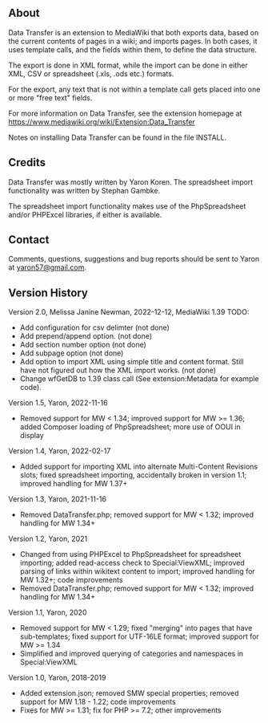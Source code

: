 
## About 

Data Transfer is an extension to MediaWiki that both exports data,
based on the current contents of pages in a wiki; and imports pages.
In both cases, it uses template calls, and the fields within them,
to define the data structure.

The export is done in XML format, while the import can be done in
either XML, CSV or spreadsheet (.xls, .ods etc.) formats.

For the export, any text that is not within a template call gets
placed into one or more "free text" fields.

For more information on Data Transfer, see the extension
homepage at
https://www.mediawiki.org/wiki/Extension:Data_Transfer

Notes on installing Data Transfer can be found in the file INSTALL.

## Credits 

Data Transfer was mostly written by Yaron Koren. The spreadsheet import
functionality was written by Stephan Gambke.

The spreadsheet import functionality makes use of the PhpSpreadsheet
and/or PHPExcel libraries, if either is available.

## Contact 

Comments, questions, suggestions and bug reports should be
sent to Yaron at yaron57@gmail.com.

## Version History
Version 2.0, Melissa Janine Newman, 2022-12-12, MediaWiki 1.39
TODO:
- Add configuration for csv delimter (not done)
- Add prepend/append option. (not done)
- Add section number option (not done)
- Add subpage option (not done)
- Add option to import XML using simple title and content format. Still have not figured out how the XML import works.  (not done)
- Change wfGetDB to 1.39 class call (See extension:Metadata for example code).

Version 1.5, Yaron, 2022-11-16

- Removed support for MW < 1.34; improved support for MW >= 1.36; added Composer loading of PhpSpreadsheet; more use of OOUI in display

Version 1.4, Yaron, 2022-02-17

- Added support for importing XML into alternate Multi-Content Revisions slots; fixed spreadsheet importing, accidentally broken in version 1.1; improved handling for MW 1.37+

Version 1.3, Yaron, 2021-11-16

- Removed DataTransfer.php; removed support for MW < 1.32; improved handling for MW 1.34+

Version 1.2, Yaron, 2021

- Changed from using PHPExcel to PhpSpreadsheet for spreadsheet importing; added read-access check to Special:ViewXML; improved parsing of links within wikitext content to import; improved handling for MW 1.32+; code improvements
- Removed DataTransfer.php; removed support for MW < 1.32; improved handling for MW 1.34+

Version 1.1, Yaron, 2020

- Removed support for MW < 1.29; fixed "merging" into pages that have sub-templates; fixed support for UTF-16LE format; improved support for MW >= 1.34
- Simplified and improved querying of categories and namespaces in Special:ViewXML

Version 1.0, Yaron, 2018-2019

- Added extension.json; removed SMW special properties; removed support for MW 1.18 - 1.22; code improvements
- Fixes for MW >= 1.31; fix for PHP >= 7.2; other improvements
